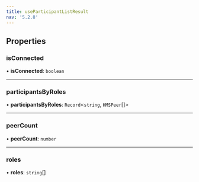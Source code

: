 ```yaml
---
title: useParticipantListResult
nav: '5.2.8'
---
```


## Properties

### isConnected

• **isConnected**: `boolean`

---

### participantsByRoles

• **participantsByRoles**: `Record`<`string`, `HMSPeer`[]\>

---

### peerCount

• **peerCount**: `number`

---

### roles

• **roles**: `string`[]

